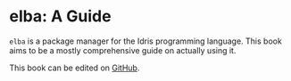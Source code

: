 # elba: A Guide

`elba` is a package manager for the Idris programming language. This book aims to be a mostly comprehensive guide on actually using it.

This book can be edited on [GitHub](https://github.com/dcao/elba/tree/master/docs).
